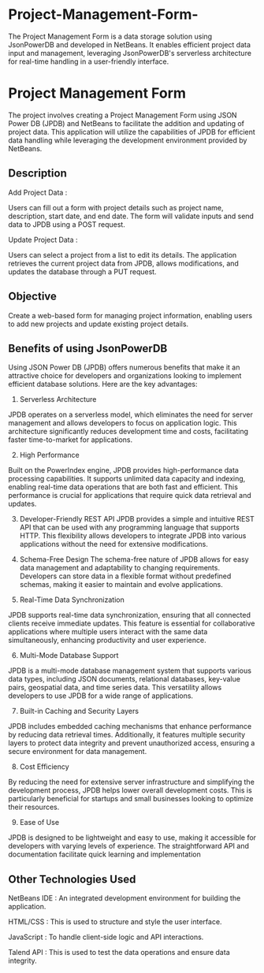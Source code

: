 # Project-Management-Form-
The Project Management Form is a data storage solution using JsonPowerDB and developed in NetBeans. It enables efficient project data input and management, leveraging JsonPowerDB's serverless architecture for real-time handling in a user-friendly interface.


# Project Management Form

The project involves creating a Project Management Form using JSON Power DB (JPDB) and NetBeans to facilitate the addition and updating of project data. This application will utilize the capabilities of JPDB for efficient data handling while leveraging the development environment provided by NetBeans.


## Description
Add Project Data :

Users can fill out a form with project details such as project name, description, start date, and end date.
The form will validate inputs and send data to JPDB using a POST request.

Update Project Data :

Users can select a project from a list to edit its details.
The application retrieves the current project data from JPDB, allows modifications, and updates the database through a PUT request.


## Objective

Create a web-based form for managing project information, enabling users to add new projects and update existing project details.
## Benefits of using JsonPowerDB

Using JSON Power DB (JPDB) offers numerous benefits that make it an attractive choice for developers and organizations looking to implement efficient database solutions. Here are the key advantages:

1. Serverless Architecture

JPDB operates on a serverless model, which eliminates the need for server management and allows developers to focus on application logic. This architecture significantly reduces development time and costs, facilitating faster time-to-market for applications.

2. High Performance

Built on the PowerIndex engine, JPDB provides high-performance data processing capabilities. It supports unlimited data capacity and indexing, enabling real-time data operations that are both fast and efficient. This performance is crucial for applications that require quick data retrieval and updates.

3. Developer-Friendly REST API
JPDB provides a simple and intuitive REST API that can be used with any programming language that supports HTTP. This flexibility allows developers to integrate JPDB into various applications without the need for extensive modifications.

4. Schema-Free Design
The schema-free nature of JPDB allows for easy data management and adaptability to changing requirements. Developers can store data in a flexible format without predefined schemas, making it easier to maintain and evolve applications.

5. Real-Time Data Synchronization

JPDB supports real-time data synchronization, ensuring that all connected clients receive immediate updates. This feature is essential for collaborative applications where multiple users interact with the same data simultaneously, enhancing productivity and user experience.

6. Multi-Mode Database Support

JPDB is a multi-mode database management system that supports various data types, including JSON documents, relational databases, key-value pairs, geospatial data, and time series data. This versatility allows developers to use JPDB for a wide range of applications.

7. Built-in Caching and Security Layers

JPDB includes embedded caching mechanisms that enhance performance by reducing data retrieval times. Additionally, it features multiple security layers to protect data integrity and prevent unauthorized access, ensuring a secure environment for data management.

8. Cost Efficiency

By reducing the need for extensive server infrastructure and simplifying the development process, JPDB helps lower overall development costs. This is particularly beneficial for startups and small businesses looking to optimize their resources.

9. Ease of Use

JPDB is designed to be lightweight and easy to use, making it accessible for developers with varying levels of experience. The straightforward API and documentation facilitate quick learning and implementation
## Other Technologies Used

NetBeans IDE : An integrated development environment for building the application.

HTML/CSS : This is used to structure and style the user interface.

JavaScript : To handle client-side logic and API interactions.

Talend API : This is used to test the data operations and ensure data integrity.
